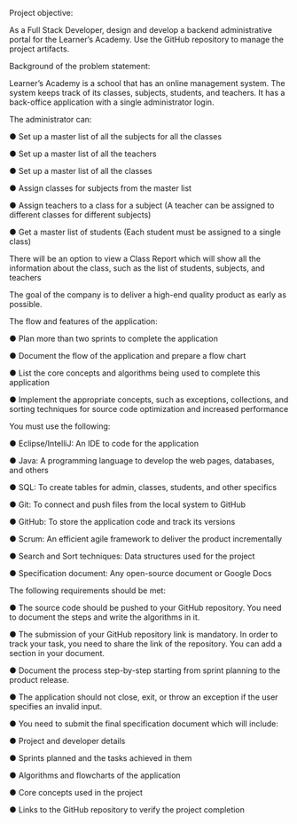 Project objective:

As a Full Stack Developer, design and develop a backend administrative portal for the Learner’s Academy. Use the GitHub repository to manage the project artifacts.

Background of the problem statement:

Learner’s Academy is a school that has an online management system. The system keeps track of its classes, subjects, students, and teachers. It has a back-office application with a single administrator login.

The administrator can:

● Set up a master list of all the subjects for all the classes

● Set up a master list of all the teachers

● Set up a master list of all the classes

● Assign classes for subjects from the master list

● Assign teachers to a class for a subject (A teacher can be assigned to different classes for different subjects)

● Get a master list of students (Each student must be assigned to a single class)

There will be an option to view a Class Report which will show all the information about the class, such as the list of students, subjects, and teachers

The goal of the company is to deliver a high-end quality product as early as possible.

The flow and features of the application:

● Plan more than two sprints to complete the application

● Document the flow of the application and prepare a flow chart

● List the core concepts and algorithms being used to complete this application

● Implement the appropriate concepts, such as exceptions, collections, and sorting techniques for source code optimization and increased performance

You must use the following:

● Eclipse/IntelliJ: An IDE to code for the application

● Java: A programming language to develop the web pages, databases, and others

● SQL: To create tables for admin, classes, students, and other specifics

● Git: To connect and push files from the local system to GitHub

● GitHub: To store the application code and track its versions

● Scrum: An efficient agile framework to deliver the product incrementally

● Search and Sort techniques: Data structures used for the project

● Specification document: Any open-source document or Google Docs

The following requirements should be met:

● The source code should be pushed to your GitHub repository. You need to document the steps and write the algorithms in it.

● The submission of your GitHub repository link is mandatory. In order to track your task, you need to share the link of the repository.
You can add a section in your document.

● Document the process step-by-step starting from sprint planning to the product release.

● The application should not close, exit, or throw an exception if the user specifies an invalid input.

● You need to submit the final specification document which will include:

● Project and developer details

● Sprints planned and the tasks achieved in them

● Algorithms and flowcharts of the application

● Core concepts used in the project

● Links to the GitHub repository to verify the project completion
